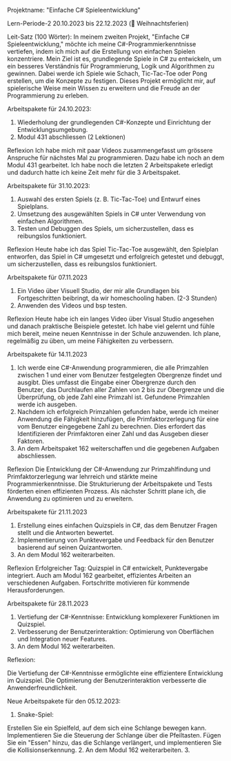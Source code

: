 Projektname: "Einfache C# Spieleentwicklung"

Lern-Periode-2
20.10.2023 bis 22.12.2023 (🎄 Weihnachtsferien)

Leit-Satz (100 Wörter):
In meinem zweiten Projekt, "Einfache C# Spieleentwicklung," möchte ich meine C#-Programmierkenntnisse vertiefen, indem ich mich auf die Erstellung von einfachen Spielen konzentriere. Mein Ziel ist es, grundlegende Spiele in C# zu entwickeln, um ein besseres Verständnis für Programmierung, Logik und Algorithmen zu gewinnen. Dabei werde ich Spiele wie Schach, Tic-Tac-Toe oder Pong erstellen, um die Konzepte zu festigen. Dieses Projekt ermöglicht mir, auf spielerische Weise mein Wissen zu erweitern und die Freude an der Programmierung zu erleben.

Arbeitspakete für 24.10.2023:
1. Wiederholung der grundlegenden C#-Konzepte und Einrichtung der Entwicklungsumgebung.
2. Modul 431 abschliessen (2 Lektionen)

Reflexion
Ich habe mich mit paar Videos zusammengefasst um grössere Anspruche für nächstes Mal zu programmieren. Dazu habe ich noch an dem Modul 431 gearbeitet. Ich habe noch die letzten 2 Arbeitspakete erledigt und dadurch hatte ich keine Zeit mehr für die 3 Arbeitspaket.

Arbeitspakete für 31.10.2023:
1. Auswahl des ersten Spiels (z. B. Tic-Tac-Toe) und Entwurf eines Spielplans.
2. Umsetzung des ausgewählten Spiels in C# unter Verwendung von einfachen Algorithmen.
3. Testen und Debuggen des Spiels, um sicherzustellen, dass es reibungslos funktioniert.

Reflexion
Heute habe ich das Spiel Tic-Tac-Toe ausgewählt, den Spielplan entworfen, das Spiel in C# umgesetzt und erfolgreich getestet und debuggt, um sicherzustellen, dass es reibungslos funktioniert.

Arbeitspakete für 07.11.2023
1. Ein Video über Visuell Studio, der mir alle Grundlagen bis Fortgeschritten beibringt, da wir homeschooling haben. (2-3 Stunden)
2. Anwenden des Videos und bsp testen.

Reflexion
Heute habe ich ein langes Video über Visual Studio angesehen und danach praktische Beispiele getestet. Ich habe viel gelernt und fühle mich bereit, meine neuen Kenntnisse in der Schule anzuwenden. Ich plane, regelmäßig zu üben, um meine Fähigkeiten zu verbessern.

Arbeitspakete für 14.11.2023
1.  Ich werde eine C#-Anwendung programmieren, die alle Primzahlen zwischen 1 und einer vom Benutzer festgelegten Obergrenze findet und ausgibt. Dies umfasst die Eingabe einer Obergrenze durch den Benutzer, das Durchlaufen aller Zahlen von 2 bis zur Obergrenze und die Überprüfung, ob jede Zahl eine Primzahl ist. Gefundene Primzahlen werde ich ausgeben.
2.  Nachdem ich erfolgreich Primzahlen gefunden habe, werde ich meiner Anwendung die Fähigkeit hinzufügen, die Primfaktorzerlegung für eine vom Benutzer eingegebene Zahl zu berechnen. Dies erfordert das Identifizieren der Primfaktoren einer Zahl und das Ausgeben dieser Faktoren.
3. An dem Arbeitspaket 162 weiterschaffen und die gegebenen Aufgaben abschliessen.

Reflexion
Die Entwicklung der C#-Anwendung zur Primzahlfindung und Primfaktorzerlegung war lehrreich und stärkte meine Programmierkenntnisse. Die Strukturierung der Arbeitspakete und Tests förderten einen effizienten Prozess. Als nächster Schritt plane ich, die Anwendung zu optimieren und zu erweitern.

Arbeitspakete für 21.11.2023
1.  Erstellung eines einfachen Quizspiels in C#, das dem Benutzer Fragen stellt und die Antworten bewertet.
2.  Implementierung von Punktevergabe und Feedback für den Benutzer basierend auf seinen Quizantworten.
3.  An dem Modul 162 weiterarbeiten.

Reflexion
Erfolgreicher Tag: Quizspiel in C# entwickelt, Punktevergabe integriert. Auch am Modul 162 gearbeitet, effizientes Arbeiten an verschiedenen Aufgaben. Fortschritte motivieren für kommende Herausforderungen.

Arbeitspakete für 28.11.2023
1.  Vertiefung der C#-Kenntnisse: Entwicklung komplexerer Funktionen im Quizspiel.
2.  Verbesserung der Benutzerinteraktion: Optimierung von Oberflächen und Integration neuer Features.
3.  An dem Modul 162 weiterarbeiten.

Reflexion:

Die Vertiefung der C#-Kenntnisse ermöglichte eine effizientere Entwicklung im Quizspiel. Die Optimierung der Benutzerinteraktion verbesserte die Anwenderfreundlichkeit.

Neue Arbeitspakete für den 05.12.2023:

1. Snake-Spiel:

Erstellen Sie ein Spielfeld, auf dem sich eine Schlange bewegen kann.
Implementieren Sie die Steuerung der Schlange über die Pfeiltasten.
Fügen Sie ein "Essen" hinzu, das die Schlange verlängert, und implementieren Sie die Kollisionserkennung.
2. An dem Modul 162 weiterarbeiten.
3.
